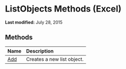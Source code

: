 
# ListObjects Methods (Excel)

 **Last modified:** July 28, 2015


## Methods



|**Name**|**Description**|
|:-----|:-----|
| [Add](764dafed-d4e3-82b9-df8c-68a358319491.md)|Creates a new list object.|
